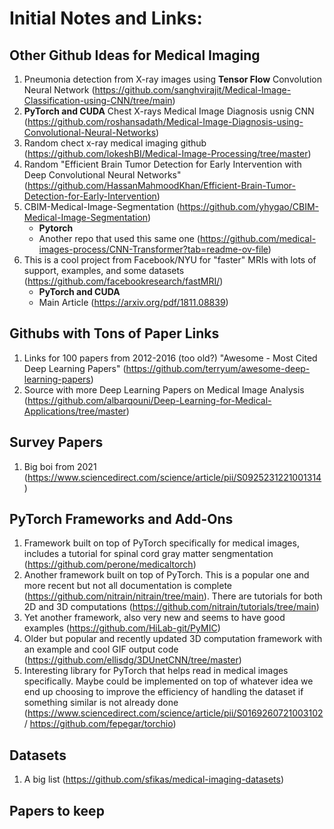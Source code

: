 # Initial Notes and Links:

## Other Github Ideas for Medical Imaging
1. Pneumonia detection from X-ray images using **Tensor Flow** Convolution Neural Network (https://github.com/sanghvirajit/Medical-Image-Classification-using-CNN/tree/main)
2. **PyTorch and CUDA** Chest X-rays Medical Image Diagnosis usnig CNN (https://github.com/roshansadath/Medical-Image-Diagnosis-using-Convolutional-Neural-Networks)
3. Random chect x-ray medical imaging github (https://github.com/lokeshBI/Medical-Image-Processing/tree/master)
4. Random "Efficient Brain Tumor Detection for Early Intervention with Deep Convolutional Neural Networks" (https://github.com/HassanMahmoodKhan/Efficient-Brain-Tumor-Detection-for-Early-Intervention)
5. CBIM-Medical-Image-Segmentation (https://github.com/yhygao/CBIM-Medical-Image-Segmentation)
   * **Pytorch**
   * Another repo that used this same one (https://github.com/medical-images-process/CNN-Transformer?tab=readme-ov-file)
6. This is a cool project from Facebook/NYU for "faster" MRIs with lots of support, examples, and some datasets (https://github.com/facebookresearch/fastMRI/)
   * **PyTorch and CUDA**
   * Main Article (https://arxiv.org/pdf/1811.08839)

## Githubs with Tons of Paper Links 
1. Links for 100 papers from 2012-2016 (too old?) "Awesome - Most Cited Deep Learning Papers" (https://github.com/terryum/awesome-deep-learning-papers)
2. Source with more Deep Learning Papers on Medical Image Analysis (https://github.com/albarqouni/Deep-Learning-for-Medical-Applications/tree/master)

## Survey Papers
1. Big boi from 2021 (https://www.sciencedirect.com/science/article/pii/S0925231221001314)

## PyTorch Frameworks and Add-Ons
1. Framework built on top of PyTorch specifically for medical images, includes a tutorial for spinal cord gray matter sengmentation (https://github.com/perone/medicaltorch)
2. Another framework built on top of PyTorch. This is a popular one and more recent but not all documentation is complete (https://github.com/nitrain/nitrain/tree/main). There are tutorials for both 2D and 3D computations (https://github.com/nitrain/tutorials/tree/main)
3. Yet another framework, also very new and seems to have good examples (https://github.com/HiLab-git/PyMIC)
4. Older but popular and recently updated 3D computation framework with an example and cool GIF output code (https://github.com/ellisdg/3DUnetCNN/tree/master)
5. Interesting library for PyTorch that helps read in medical images specifically. Maybe could be implemented on top of whatever idea we end up choosing to improve the efficiency of handling the dataset if something similar is not already done (https://www.sciencedirect.com/science/article/pii/S0169260721003102 / https://github.com/fepegar/torchio)

## Datasets
1. A big list (https://github.com/sfikas/medical-imaging-datasets)

## Papers to keep

